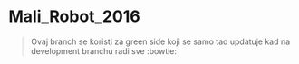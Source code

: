 # Mali_Robot_2016
>Ovaj branch se koristi za green side koji se samo tad updatuje kad na development branchu radi sve :bowtie:
